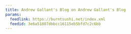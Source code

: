 ```yaml
---
title: Andrew Gallant's Blog on Andrew Gallant's Blog
params:
  feedlink: https://burntsushi.net/index.xml
  feedid: 3e6a51807dbbcc16115eb5bfd7c2c6bb
---
```

